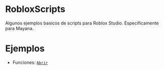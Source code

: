 # RobloxScripts
Algunos ejemplos basicos de scripts para Roblox Studio. Especificamente para Mayana.
# Ejemplos
- Funciones: [`Abrir`](https://github.com/TinajeroDev/RobloxScripts/blob/main/functionScript.lua)

